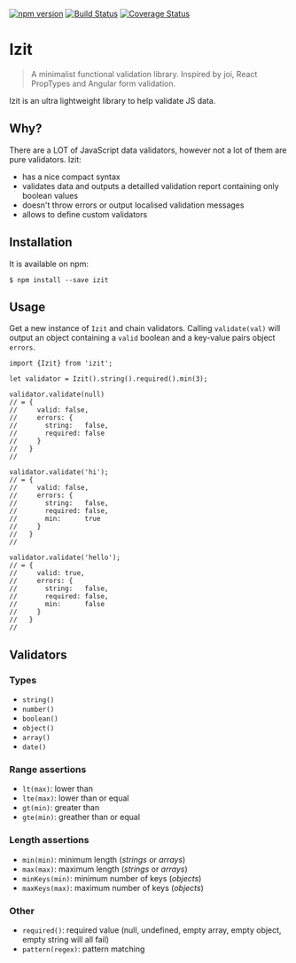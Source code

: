 [![npm version](https://badge.fury.io/js/izit.svg)](http://badge.fury.io/js/izit)
[![Build Status](https://travis-ci.org/troch/izit.svg?branch=master)](https://travis-ci.org/troch/izit)
[![Coverage Status](https://coveralls.io/repos/troch/izit/badge.svg?branch=master&service=github)](https://coveralls.io/github/troch/izit?branch=master)

# Izit

> A minimalist functional validation library. Inspired by joi, React PropTypes and Angular form validation.

Izit is an ultra lightweight library to help validate JS data.

## Why?

There are a LOT of JavaScript data validators, however not a lot of them are pure validators.
Izit:

- has a nice compact syntax
- validates data and outputs a detailled validation report containing only boolean values
- doesn't throw errors or output localised validation messages
- allows to define custom validators

## Installation

It is available on npm:

    $ npm install --save izit

## Usage

Get a new instance of `Izit` and chain validators. Calling `validate(val)`
will output an object containing a `valid` boolean and a key-value pairs object `errors`.

```
import {Izit} from 'izit';

let validator = Izit().string().required().min(3);

validator.validate(null)
// = {
//     valid: false,
//     errors: {
//       string:   false,
//       required: false
//     }
//   }
//

validator.validate('hi');
// = {
//     valid: false,
//     errors: {
//       string:   false,
//       required: false,
//       min:      true
//     }
//   }
//

validator.validate('hello');
// = {
//     valid: true,
//     errors: {
//       string:   false,
//       required: false,
//       min:      false
//     }
//   }
//
```

## Validators

### Types

- `string()`
- `number()`
- `boolean()`
- `object()`
- `array()`
- `date()`

### Range assertions

- `lt(max)`: lower than
- `lte(max)`: lower than or equal
- `gt(min)`: greater than
- `gte(min)`: greather than or equal

### Length assertions

- `min(min)`: minimum length (_strings_ or _arrays_)
- `max(max)`: maximum length (_strings_ or _arrays_)
- `minKeys(min)`: minimum number of keys (_objects_)
- `maxKeys(max)`: maximum number of keys (_objects_)

### Other

- `required()`: required value (null, undefined, empty array, empty object, empty string will all fail)
- `pattern(regex)`: pattern matching
